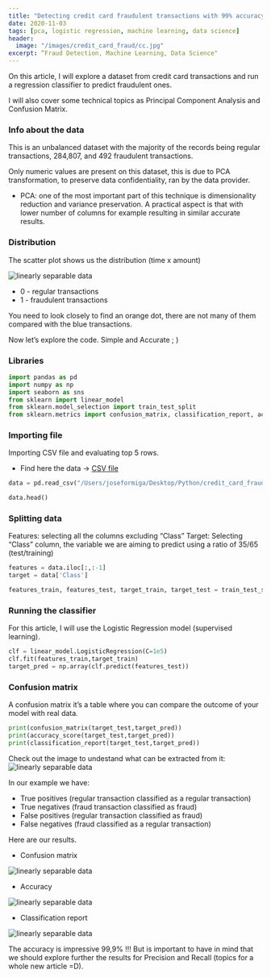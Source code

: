 ```yaml
---
title: "Detecting credit card fraudulent transactions with 99% accuracy"
date: 2020-11-03
tags: [pca, logistic regression, machine learning, data science]
header:
  image: "/images/credit_card_fraud/cc.jpg"
excerpt: “Fraud Detection, Machine Learning, Data Science"
---
```



On this article, I will explore a dataset from credit card transactions and run a regression classifier to predict fraudulent ones. 

I will also cover some technical topics as Principal Component Analysis and Confusion Matrix.


### Info about the data
This is an unbalanced dataset with the majority of the records being regular transactions, 284,807, and 492 fraudulent transactions. 

Only numeric values are present on this dataset, this is due to PCA transformation, to preserve data confidentiality, ran by the data provider. 

* PCA: one of the most important part of this technique is dimensionality reduction and variance preservation. A practical aspect is that with lower number of columns for example resulting in similar accurate results.  

### Distribution

The scatter plot shows us the distribution (time x amount)

<img src="{{ site.url }}{{ site.baseurl }}/images/credit_card_fraud/1.jpg" alt="linearly separable data">


* 0 - regular transactions
* 1 -  fraudulent transactions

You need to look closely to find an orange dot, there are not many of them compared with the blue transactions.

Now let’s explore the code. Simple and Accurate ; )

### Libraries 

```python
import pandas as pd
import numpy as np
import seaborn as sns
from sklearn import linear_model
from sklearn.model_selection import train_test_split
from sklearn.metrics import confusion_matrix, classification_report, accuracy_score
```

### Importing file 
Importing CSV file and evaluating top 5 rows.

* Find here the data → [CSV file](https://www.kaggle.com/mlg-ulb/creditcardfraud)

```python
data = pd.read_csv("/Users/joseformiga/Desktop/Python/credit_card_fraud_detection/creditcard.csv")

data.head()
```

### Splitting data 
Features: selecting all the columns excluding “Class”
Target: Selecting “Class” column, the variable we are aiming to predict using a ratio of 35/65 (test/training) 

```python
features = data.iloc[:,:-1]
target = data['Class']

features_train, features_test, target_train, target_test = train_test_split(features,target,test_size=0.35)
```

### Running the classifier 
For this article, I will use the Logistic Regression model (supervised learning). 

```python
clf = linear_model.LogisticRegression(C=1e5)
clf.fit(features_train,target_train)
target_pred = np.array(clf.predict(features_test))
```

### Confusion matrix
A confusion matrix it’s a table where you can compare the outcome of your model with real data.

```python
print(confusion_matrix(target_test,target_pred))
print(accuracy_score(target_test,target_pred))
print(classification_report(target_test,target_pred))
```

Check out the image to undestand what can be extracted from it:
<img src="{{ site.url }}{{ site.baseurl }}/images/credit_card_fraud/precision_recall.jpg" alt="linearly separable data">


In our example we have:
* True positives (regular transaction classified as a regular transaction)
* True negatives (fraud transaction classified as fraud)
* False positives (regular transaction classified as fraud)
* False negatives (fraud classified as a regular transaction)

Here are our results.
* Confusion matrix

<img src="{{ site.url }}{{ site.baseurl }}/images/credit_card_fraud/2.jpg" alt="linearly separable data">

* Accuracy

<img src="{{ site.url }}{{ site.baseurl }}/images/credit_card_fraud/3.jpg" alt="linearly separable data">

* Classification report

<img src="{{ site.url }}{{ site.baseurl }}/images/credit_card_fraud/4.jpg" alt="linearly separable data">

The accuracy is impressive 99,9% !!! But is important to have in mind that we should explore further the results for Precision and Recall (topics for a whole new article =D).
